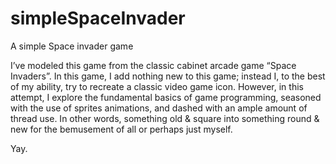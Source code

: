 # simpleSpaceInvader
A simple Space invader game

I’ve modeled this game from the classic cabinet arcade game “Space Invaders”. In this game, I add nothing new to this game; instead I, to the best of my ability, try to recreate a classic video game icon. However, in this attempt, I explore the fundamental basics of game programming, seasoned with the use of sprites animations, and dashed with an ample amount of thread use. In other words, something old & square into something round & new for the bemusement of all or perhaps just myself. 

Yay.

